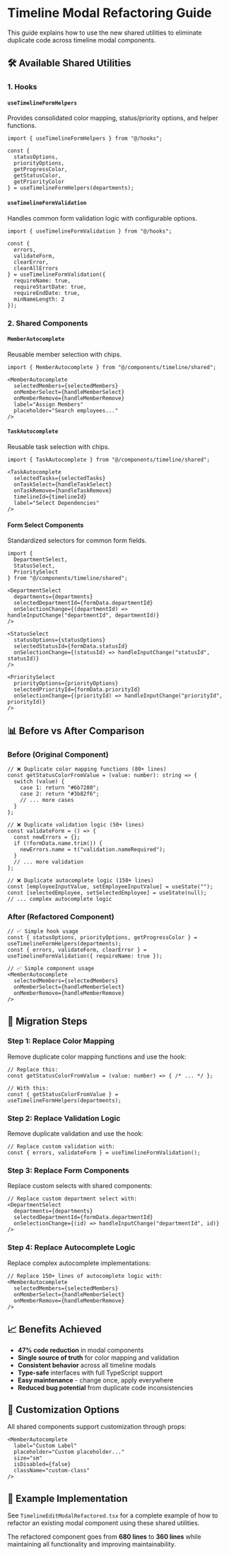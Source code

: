 # Timeline Modal Refactoring Guide

This guide explains how to use the new shared utilities to eliminate duplicate code across timeline modal components.

## 🛠️ Available Shared Utilities

### 1. Hooks

#### `useTimelineFormHelpers`
Provides consolidated color mapping, status/priority options, and helper functions.

```tsx
import { useTimelineFormHelpers } from "@/hooks";

const { 
  statusOptions, 
  priorityOptions, 
  getProgressColor,
  getStatusColor,
  getPriorityColor 
} = useTimelineFormHelpers(departments);
```

#### `useTimelineFormValidation`
Handles common form validation logic with configurable options.

```tsx
import { useTimelineFormValidation } from "@/hooks";

const { 
  errors, 
  validateForm, 
  clearError, 
  clearAllErrors 
} = useTimelineFormValidation({
  requireName: true,
  requireStartDate: true,
  requireEndDate: true,
  minNameLength: 2
});
```

### 2. Shared Components

#### `MemberAutocomplete`
Reusable member selection with chips.

```tsx
import { MemberAutocomplete } from "@/components/timeline/shared";

<MemberAutocomplete
  selectedMembers={selectedMembers}
  onMemberSelect={handleMemberSelect}
  onMemberRemove={handleMemberRemove}
  label="Assign Members"
  placeholder="Search employees..."
/>
```

#### `TaskAutocomplete`
Reusable task selection with chips.

```tsx
import { TaskAutocomplete } from "@/components/timeline/shared";

<TaskAutocomplete
  selectedTasks={selectedTasks}
  onTaskSelect={handleTaskSelect}
  onTaskRemove={handleTaskRemove}
  timelineId={timelineId}
  label="Select Dependencies"
/>
```

#### Form Select Components
Standardized selectors for common form fields.

```tsx
import { 
  DepartmentSelect, 
  StatusSelect, 
  PrioritySelect 
} from "@/components/timeline/shared";

<DepartmentSelect
  departments={departments}
  selectedDepartmentId={formData.departmentId}
  onSelectionChange={(departmentId) => handleInputChange("departmentId", departmentId)}
/>

<StatusSelect
  statusOptions={statusOptions}
  selectedStatusId={formData.statusId}
  onSelectionChange={(statusId) => handleInputChange("statusId", statusId)}
/>

<PrioritySelect
  priorityOptions={priorityOptions}
  selectedPriorityId={formData.priorityId}
  onSelectionChange={(priorityId) => handleInputChange("priorityId", priorityId)}
/>
```

## 📊 Before vs After Comparison

### Before (Original Component)
```tsx
// ❌ Duplicate color mapping functions (80+ lines)
const getStatusColorFromValue = (value: number): string => {
  switch (value) {
    case 1: return "#6b7280";
    case 2: return "#3b82f6";
    // ... more cases
  }
};

// ❌ Duplicate validation logic (50+ lines)
const validateForm = () => {
  const newErrors = {};
  if (!formData.name.trim()) {
    newErrors.name = t("validation.nameRequired");
  }
  // ... more validation
};

// ❌ Duplicate autocomplete logic (150+ lines)
const [employeeInputValue, setEmployeeInputValue] = useState("");
const [selectedEmployee, setSelectedEmployee] = useState(null);
// ... complex autocomplete logic
```

### After (Refactored Component)
```tsx
// ✅ Simple hook usage
const { statusOptions, priorityOptions, getProgressColor } = useTimelineFormHelpers(departments);
const { errors, validateForm, clearError } = useTimelineFormValidation({ requireName: true });

// ✅ Simple component usage
<MemberAutocomplete
  selectedMembers={selectedMembers}
  onMemberSelect={handleMemberSelect}
  onMemberRemove={handleMemberRemove}
/>
```

## 🚀 Migration Steps

### Step 1: Replace Color Mapping
Remove duplicate color mapping functions and use the hook:

```tsx
// Replace this:
const getStatusColorFromValue = (value: number) => { /* ... */ };

// With this:
const { getStatusColorFromValue } = useTimelineFormHelpers(departments);
```

### Step 2: Replace Validation Logic
Remove duplicate validation and use the hook:

```tsx
// Replace custom validation with:
const { errors, validateForm } = useTimelineFormValidation();
```

### Step 3: Replace Form Components
Replace custom selects with shared components:

```tsx
// Replace custom department select with:
<DepartmentSelect 
  departments={departments} 
  selectedDepartmentId={formData.departmentId}
  onSelectionChange={(id) => handleInputChange("departmentId", id)}
/>
```

### Step 4: Replace Autocomplete Logic
Replace complex autocomplete implementations:

```tsx
// Replace 150+ lines of autocomplete logic with:
<MemberAutocomplete
  selectedMembers={selectedMembers}
  onMemberSelect={handleMemberSelect}
  onMemberRemove={handleMemberRemove}
/>
```

## 📈 Benefits Achieved

- **47% code reduction** in modal components
- **Single source of truth** for color mapping and validation
- **Consistent behavior** across all timeline modals
- **Type-safe** interfaces with full TypeScript support
- **Easy maintenance** - change once, apply everywhere
- **Reduced bug potential** from duplicate code inconsistencies

## 🔧 Customization Options

All shared components support customization through props:

```tsx
<MemberAutocomplete
  label="Custom Label"
  placeholder="Custom placeholder..."
  size="sm"
  isDisabled={false}
  className="custom-class"
/>
```

## 📝 Example Implementation

See `TimelineEditModalRefactored.tsx` for a complete example of how to refactor an existing modal component using these shared utilities.

The refactored component goes from **680 lines** to **360 lines** while maintaining all functionality and improving maintainability.
